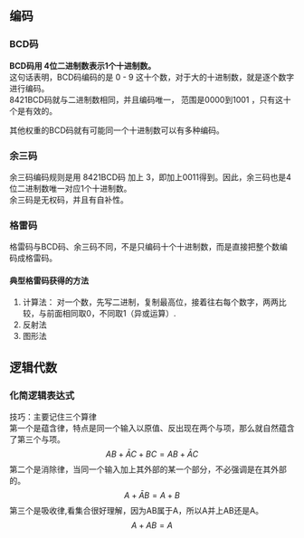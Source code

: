 ## 编码
### BCD码
**BCD码用 4位二进制数表示1个十进制数。**  
这句话表明，BCD码编码的是 0 - 9 这十个数，对于大的十进制数，就是逐个数字进行编码。  
8421BCD码就与二进制数相同，并且编码唯一， 范围是0000到1001 ，只有这十个是有效的。 

其他权重的BCD码就有可能同一个十进制数可以有多种编码。

### 余三码
余三码编码规则是用 8421BCD码 加上 3，即加上0011得到。因此，余三码也是4位二进制数唯一对应1个十进制数。  
余三码是无权码，并且有自补性。

### 格雷码
格雷码与BCD码、余三码不同，不是只编码十个十进制数，而是直接把整个数编码成格雷码。

#### 典型格雷码获得的方法
1. 计算法： 对一个数，先写二进制，复制最高位，接着往右每个数字，两两比较，与前面相同取0，不同取1（异或运算）.
2. 反射法
3. 图形法

## 逻辑代数
### 化简逻辑表达式
技巧：主要记住三个算律    
第一个是蕴含律，特点是同一个输入以原值、反出现在两个与项，那么就自然蕴含了第三个与项。  
$$AB+\bar{A}C+BC=AB+\bar{A}C$$ 
第二个是消除律，当同一个输入加上其外部的某一个部分，不必强调是在其外部的。
$$A+\bar{A}B=A+B$$
第三个是吸收律,看集合很好理解，因为AB属于A，所以A并上AB还是A。
$$A+AB=A$$
